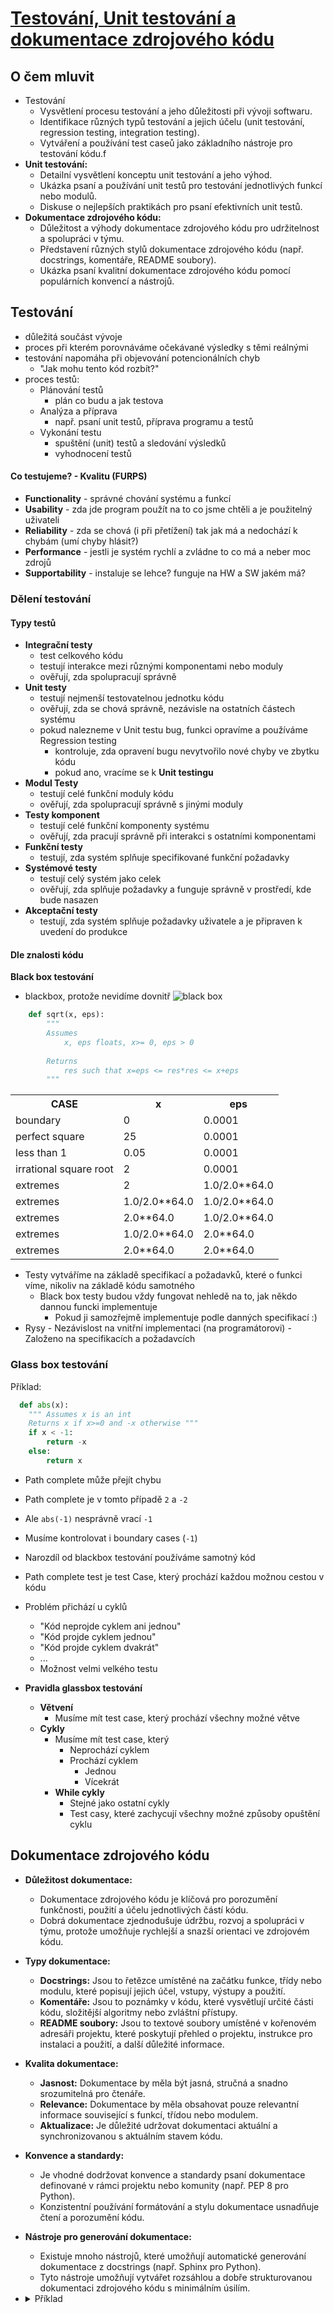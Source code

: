 # [Testování, Unit testování a dokumentace zdrojového kódu](https://youtu.be/8X5PS8CZyIs?si=cg49xrzwNqY5VgCP)
## O čem mluvit
- Testování
	- Vysvětlení procesu testování a jeho důležitosti při vývoji softwaru.
	- Identifikace různých typů testování a jejich účelu (unit testování, regression testing, integration testing).
	- Vytváření a používání test caseů jako základního nástroje pro testování kódu.f
- **Unit testování:**
	- Detailní vysvětlení konceptu unit testování a jeho výhod.
	- Ukázka psaní a používání unit testů pro testování jednotlivých funkcí nebo modulů.
	- Diskuse o nejlepších praktikách pro psaní efektivních unit testů.
- **Dokumentace zdrojového kódu:**
	- Důležitost a výhody dokumentace zdrojového kódu pro udržitelnost a spolupráci v týmu.
	- Představení různých stylů dokumentace zdrojového kódu (např. docstrings, komentáře, README soubory).
	- Ukázka psaní kvalitní dokumentace zdrojového kódu pomocí populárních konvencí a nástrojů.
## Testování
- důležitá součást vývoje
- proces při kterém porovnáváme očekávané výsledky s těmi reálnými
- testování napomáha při objevování potencionálních chyb
    - "Jak mohu tento kód rozbít?"
- proces testů:
	- Plánování testů
		- plán co budu a jak testova
	- Analýza a příprava
		- např. psaní unit testů, příprava programu a testů
	- Vykonání testu
		- spuštění (unit) testů a sledování výsledků
		- vyhodnocení testů
#### Co testujeme? - Kvalitu (FURPS)
- **Functionality** - správné chování systému a funkcí
- **Usability** - zda jde program použít na to co jsme chtěli a je použitelný uživateli
- **Reliability** - zda se chová (i při přetížení) tak jak má a nedochází k chybám (umí chyby hlásit?)
- **Performance** - jestli je systém rychlí a zvládne to co má a neber moc zdrojů
- **Supportability** - instaluje se lehce? funguje na HW a SW jakém má?

### Dělení testování
#### Typy testů
- **Integrační testy** 
	- test celkového kódu
	- testují interakce mezi různými komponentami nebo moduly
	- ověřují, zda spolupracují správně
- **Unit testy**
	- testují nejmenší testovatelnou jednotku kódu
	- ověřují, zda se chová správně, nezávisle na ostatních částech systému
	- pokud nalezneme v Unit testu bug, funkci opravíme a používáme Regression testing
        - kontroluje, zda opravení bugu nevytvořilo nové chyby ve zbytku kódu
        - pokud ano, vracíme se k **Unit testingu**
- **Modul Testy**
	- testují celé funkční moduly kódu
	- ověřují, zda spolupracují správně s jinými moduly
- **Testy komponent**
	- testují celé funkční komponenty systému
	- ověřují, zda pracují správně při interakci s ostatními komponentami
- **Funkční testy**
	- testují, zda systém splňuje specifikované funkční požadavky
- **Systémové testy**
	- testují celý systém jako celek
	- ověřují, zda splňuje požadavky a funguje správně v prostředí, kde bude nasazen
- **Akceptační testy**
	- testují, zda systém splňuje požadavky uživatele a je připraven k uvedení do produkce
#### Dle znalosti kódu
**Black box testování**
- blackbox, protože nevidíme dovnitř
![black box](../images/24_black_box.png)
```python
    def sqrt(x, eps):
        """ 
        Assumes 
	        x, eps floats, x>= 0, eps > 0
        
        Returns 
	        res such that x=eps <= res*res <= x+eps 
	    """
```

  <table>
    <tr>
      <th>CASE</th>
      <th>x</th>
      <th>eps</th>
    </tr>
    <tr>
      <td>boundary</td>
      <td>0</td>
      <td>0.0001</td>
    </tr>
    <tr>
      <td>perfect square</td>
      <td>25</td>
      <td>0.0001</td>
    </tr>
    <tr>
      <td>less than 1</td>
      <td>0.05</td>
      <td>0.0001</td>
    </tr>
    <tr>
      <td>irrational square root</td>
      <td>2</td>
      <td>0.0001</td>
    </tr>
    <tr>
      <td>extremes</td>
      <td>2</td>
      <td>1.0/2.0**64.0</td>
    </tr>
    <tr>
      <td>extremes</td>
      <td>1.0/2.0**64.0</td>
      <td>1.0/2.0**64.0</td>
    </tr>
    <tr>
      <td>extremes</td>
      <td>2.0**64.0</td>
      <td>1.0/2.0**64.0</td>
    </tr>
    <tr>
      <td>extremes</td>
      <td>1.0/2.0**64.0</td>
      <td>2.0**64.0</td>
    </tr>
    <tr>
      <td>extremes</td>
      <td>2.0**64.0</td>
      <td>2.0**64.0</td>
    </tr>
  </table>

- Testy vytváříme na základě specifikací a požadavků, které o funkci víme, nikoliv na základě kódu samotného
    - Black box testy budou vždy fungovat nehledě na to, jak někdo dannou funcki implementuje
        - Pokud ji samozřejmě implementuje podle danných specifikací :)
- Rysy
        - Nezávislost na vnitřní implementaci (na programátorovi)
        - Založeno na specifikacích a požadavcích
### **Glass box testování**
Příklad:
```Python
  def abs(x):
    """ Assumes x is an int
    Returns x if x>=0 and -x otherwise """
    if x < -1:
        return -x
    else:
        return x
```

  - Path complete může přejít chybu
  - Path complete je v tomto případě `2` a `-2`
  - Ale `abs(-1)` nesprávně vrací `-1`
  - Musíme kontrolovat i boundary cases (`-1`)

- Narozdíl od blackbox testování používáme samotný kód
- Path complete test je test Case, který prochází každou možnou cestou v kódu
- Problém přichází u cyklů
    - "Kód neprojde cyklem ani jednou"
    - "Kód projde cyklem jednou"
    - "Kód projde cyklem dvakrát"
    - ...
    - Možnost velmi velkého testu
- **Pravidla glassbox testování**
    - **Větvení**
        - Musíme mít test case, který prochází všechny možné větve
    - **Cykly**
        - Musíme mít test case, který
            - Neprochází cyklem
            - Prochází cyklem
                - Jednou
                - Vícekrát
        - **While cykly**
            - Stejné jako ostatní cykly
            - Test casy, které zachycují všechny možné způsoby opuštění cyklu
## Dokumentace zdrojového kódu
- **Důležitost dokumentace:**
  - Dokumentace zdrojového kódu je klíčová pro porozumění funkčnosti, použití a účelu jednotlivých částí kódu.
  - Dobrá dokumentace zjednodušuje údržbu, rozvoj a spolupráci v týmu, protože umožňuje rychlejší a snazší orientaci ve zdrojovém kódu.
- **Typy dokumentace:**
  - **Docstrings:** Jsou to řetězce umístěné na začátku funkce, třídy nebo modulu, které popisují jejich účel, vstupy, výstupy a použití.
  - **Komentáře:** Jsou to poznámky v kódu, které vysvětlují určité části kódu, složitější algoritmy nebo zvláštní přístupy.
  - **README soubory:** Jsou to textové soubory umístěné v kořenovém adresáři projektu, které poskytují přehled o projektu, instrukce pro instalaci a použití, a další důležité informace.
- **Kvalita dokumentace:**
  - **Jasnost:** Dokumentace by měla být jasná, stručná a snadno srozumitelná pro čtenáře.
  - **Relevance:** Dokumentace by měla obsahovat pouze relevantní informace související s funkcí, třídou nebo modulem.
  - **Aktualizace:** Je důležité udržovat dokumentaci aktuální a synchronizovanou s aktuálním stavem kódu.
- **Konvence a standardy:**
  - Je vhodné dodržovat konvence a standardy psaní dokumentace definované v rámci projektu nebo komunity (např. PEP 8 pro Python).
  - Konzistentní používání formátování a stylu dokumentace usnadňuje čtení a porozumění kódu.
- **Nástroje pro generování dokumentace:**
  - Existuje mnoho nástrojů, které umožňují automatické generování dokumentace z docstrings (např. Sphinx pro Python).
  - Tyto nástroje umožňují vytvářet rozsáhlou a dobře strukturovanou dokumentaci zdrojového kódu s minimálním úsilím.
- <details><summary><a>Příklad</a></summary><hr/>
  
    ```Python
    def factorial(n):
        """Compute the factorial of a non-negative integer.
    
        Args:
        n (int): A non-negative integer.
      
        Returns:
        int: The factorial of n.
      
        Raises:
        ValueError: If n is negative.
        """
    
        if n < 0:
            raise ValueError("Factorial is not defined for negative numbers.")
        elif n == 0:
            return 1
        else:
            return n * factorial(n - 1)
    ```
    <hr/>
  </details>